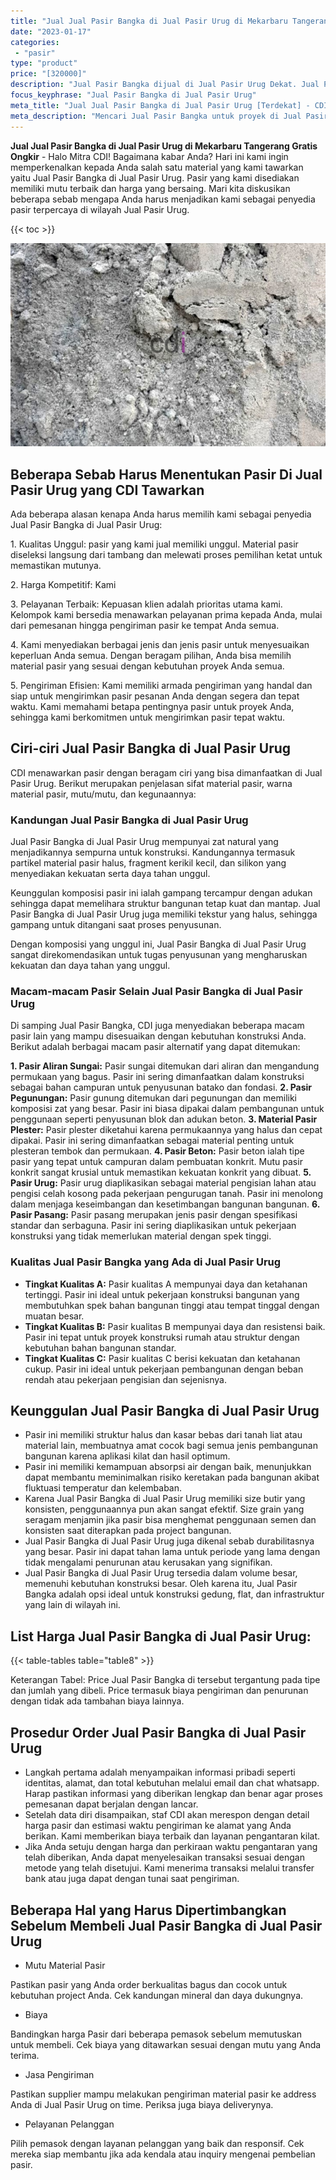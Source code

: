 ```yaml
---
title: "Jual Jual Pasir Bangka di Jual Pasir Urug di Mekarbaru Tangerang Gratis Ongkir"
date: "2023-01-17"
categories:
 - "pasir"
type: "product"
price: "[320000]"
description: "Jual Pasir Bangka dijual di Jual Pasir Urug Dekat. Jual Pasir Bangka ini sering digunakan dalam proyek konstruksi sebagai material adukan yang berkualitas dan halus. Silakan hubungi kami untuk informasi lebih lanjut."
focus_keyphrase: "Jual Pasir Bangka di Jual Pasir Urug"
meta_title: "Jual Jual Pasir Bangka di Jual Pasir Urug [Terdekat] - CDI"
meta_description: "Mencari Jual Pasir Bangka untuk proyek di Jual Pasir Urug? Kami memiliki Jual Pasir Bangka berkualitas untuk bahan campuran. Dapatkan penawaran terbaik sekarang."
---
```


**Jual Jual Pasir Bangka di Jual Pasir Urug di Mekarbaru Tangerang Gratis Ongkir** - Halo Mitra CDI! Bagaimana kabar Anda? Hari ini kami ingin memperkenalkan kepada Anda salah satu material yang kami tawarkan yaitu Jual Pasir Bangka di Jual Pasir Urug. Pasir yang kami disediakan memiliki mutu terbaik dan harga yang bersaing. Mari kita diskusikan beberapa sebab mengapa Anda harus menjadikan kami sebagai penyedia pasir terpercaya di wilayah Jual Pasir Urug.

{{< toc >}}

![Jual Jual Pasir Bangka di Jual Pasir Urug di Mekarbaru Tangerang Gratis Ongkir](/images/pasir/pasir-bangunan-02.jpg)

## Beberapa Sebab Harus Menentukan Pasir Di Jual Pasir Urug yang CDI Tawarkan

Ada beberapa alasan kenapa Anda harus memilih kami sebagai penyedia Jual Pasir Bangka di Jual Pasir Urug:

1\.  Kualitas Unggul: pasir yang kami jual memiliki unggul. Material pasir diseleksi langsung dari tambang dan melewati proses pemilihan ketat untuk memastikan mutunya.

2\.  Harga Kompetitif: Kami

3\.  Pelayanan Terbaik: Kepuasan klien adalah prioritas utama kami. Kelompok kami bersedia menawarkan pelayanan prima kepada Anda, mulai dari pemesanan hingga pengiriman pasir ke tempat Anda semua.

4\.  Kami menyediakan berbagai jenis dan jenis pasir untuk menyesuaikan keperluan Anda semua. Dengan beragam pilihan, Anda bisa memilih material pasir yang sesuai dengan kebutuhan proyek Anda semua.

5\.  Pengiriman Efisien: Kami memiliki armada pengiriman yang handal dan siap untuk mengirimkan pasir pesanan Anda dengan segera dan tepat waktu. Kami memahami betapa pentingnya pasir untuk proyek Anda, sehingga kami berkomitmen untuk mengirimkan pasir tepat waktu.

## Ciri-ciri Jual Pasir Bangka di Jual Pasir Urug

CDI menawarkan pasir dengan beragam ciri yang bisa dimanfaatkan di Jual Pasir Urug. Berikut merupakan penjelasan sifat material pasir, warna material pasir, mutu/mutu, dan kegunaannya:

### Kandungan Jual Pasir Bangka di Jual Pasir Urug

Jual Pasir Bangka di Jual Pasir Urug mempunyai zat natural yang menjadikannya sempurna untuk konstruksi. Kandungannya termasuk partikel material pasir halus, fragment kerikil kecil, dan silikon yang menyediakan kekuatan serta daya tahan unggul.

Keunggulan komposisi pasir ini ialah gampang tercampur dengan adukan sehingga dapat memelihara struktur bangunan tetap kuat dan mantap. Jual Pasir Bangka di Jual Pasir Urug juga memiliki tekstur yang halus, sehingga gampang untuk ditangani saat proses penyusunan.

Dengan komposisi yang unggul ini, Jual Pasir Bangka di Jual Pasir Urug sangat direkomendasikan untuk tugas penyusunan yang mengharuskan kekuatan dan daya tahan yang unggul.

### Macam-macam Pasir Selain Jual Pasir Bangka di Jual Pasir Urug

Di samping Jual Pasir Bangka, CDI juga menyediakan beberapa macam pasir lain yang mampu disesuaikan dengan kebutuhan konstruksi Anda. Berikut adalah berbagai macam pasir alternatif yang dapat ditemukan:

**1\. Pasir Aliran Sungai:** Pasir sungai ditemukan dari aliran dan mengandung permukaan yang bagus. Pasir ini sering dimanfaatkan dalam konstruksi sebagai bahan campuran untuk penyusunan batako dan fondasi.
**2\. Pasir Pegunungan:** Pasir gunung ditemukan dari pegunungan dan memiliki komposisi zat yang besar. Pasir ini biasa dipakai dalam pembangunan untuk penggunaan seperti penyusunan blok dan adukan beton.
**3\. Material Pasir Plester:** Pasir plester diketahui karena permukaannya yang halus dan cepat dipakai. Pasir ini sering dimanfaatkan sebagai material penting untuk plesteran tembok dan permukaan.
**4\. Pasir Beton:** Pasir beton ialah tipe pasir yang tepat untuk campuran dalam pembuatan konkrit. Mutu pasir konkrit sangat krusial untuk memastikan kekuatan konkrit yang dibuat.
**5\. Pasir Urug:** Pasir urug diaplikasikan sebagai material pengisian lahan atau pengisi celah kosong pada pekerjaan pengurugan tanah. Pasir ini menolong dalam menjaga keseimbangan dan kesetimbangan bangunan bangunan.
**6\. Pasir Pasang:** Pasir pasang merupakan jenis pasir dengan spesifikasi standar dan serbaguna. Pasir ini sering diaplikasikan untuk pekerjaan konstruksi yang tidak memerlukan material dengan spek tinggi.

### Kualitas Jual Pasir Bangka yang Ada di Jual Pasir Urug

*   **Tingkat Kualitas A:** Pasir kualitas A mempunyai daya dan ketahanan tertinggi. Pasir ini ideal untuk pekerjaan konstruksi bangunan yang membutuhkan spek bahan bangunan tinggi atau tempat tinggal dengan muatan besar.
*   **Tingkat Kualitas B:** Pasir kualitas B mempunyai daya dan resistensi baik. Pasir ini tepat untuk proyek konstruksi rumah atau struktur dengan kebutuhan bahan bangunan standar.
*   **Tingkat Kualitas C:** Pasir kualitas C berisi kekuatan dan ketahanan cukup. Pasir ini ideal untuk pekerjaan pembangunan dengan beban rendah atau pekerjaan pengisian dan sejenisnya.

## Keunggulan Jual Pasir Bangka di Jual Pasir Urug

*   Pasir ini memiliki struktur halus dan kasar bebas dari tanah liat atau material lain, membuatnya amat cocok bagi semua jenis pembangunan bangunan karena aplikasi kilat dan hasil optimum.
*   Pasir ini memiliki kemampuan absorpsi air dengan baik, menunjukkan dapat membantu meminimalkan risiko keretakan pada bangunan akibat fluktuasi temperatur dan kelembaban.
*   Karena Jual Pasir Bangka di Jual Pasir Urug memiliki size butir yang konsisten, penggunaannya pun akan sangat efektif. Size grain yang seragam menjamin jika pasir bisa menghemat penggunaan semen dan konsisten saat diterapkan pada project bangunan.
*   Jual Pasir Bangka di Jual Pasir Urug juga dikenal sebab durabilitasnya yang besar. Pasir ini dapat tahan lama untuk periode yang lama dengan tidak mengalami penurunan atau kerusakan yang signifikan.
*   Jual Pasir Bangka di Jual Pasir Urug tersedia dalam volume besar, memenuhi kebutuhan konstruksi besar. Oleh karena itu, Jual Pasir Bangka adalah opsi ideal untuk konstruksi gedung, flat, dan infrastruktur yang lain di wilayah ini.

## List Harga Jual Pasir Bangka di Jual Pasir Urug:

{{< table-tables table="table8" >}}

Keterangan Tabel: Price Jual Pasir Bangka di tersebut tergantung pada tipe dan jumlah yang dibeli. Price termasuk biaya pengiriman dan penurunan dengan tidak ada tambahan biaya lainnya.

## Prosedur Order Jual Pasir Bangka di Jual Pasir Urug

*   Langkah pertama adalah menyampaikan informasi pribadi seperti identitas, alamat, dan total kebutuhan melalui email dan chat whatsapp. Harap pastikan informasi yang diberikan lengkap dan benar agar proses pemesanan dapat berjalan dengan lancar.
*   Setelah data diri disampaikan, staf CDI akan merespon dengan detail harga pasir dan estimasi waktu pengiriman ke alamat yang Anda berikan. Kami memberikan biaya terbaik dan layanan pengantaran kilat.
*   Jika Anda setuju dengan harga dan perkiraan waktu pengantaran yang telah diberikan, Anda dapat menyelesaikan transaksi sesuai dengan metode yang telah disetujui. Kami menerima transaksi melalui transfer bank atau juga dapat dengan tunai saat pengiriman.

## Beberapa Hal yang Harus Dipertimbangkan Sebelum Membeli Jual Pasir Bangka di Jual Pasir Urug

*   Mutu Material Pasir

Pastikan pasir yang Anda order berkualitas bagus dan cocok untuk kebutuhan project Anda. Cek kandungan mineral dan daya dukungnya.
*   Biaya

Bandingkan harga Pasir dari beberapa pemasok sebelum memutuskan untuk membeli. Cek biaya yang ditawarkan sesuai dengan mutu yang Anda terima.
*   Jasa Pengiriman

Pastikan supplier mampu melakukan pengiriman material pasir ke address Anda di Jual Pasir Urug on time. Periksa juga biaya deliverynya.
*   Pelayanan Pelanggan

Pilih pemasok dengan layanan pelanggan yang baik dan responsif. Cek mereka siap membantu jika ada kendala atau inquiry mengenai pembelian pasir.